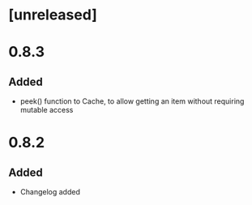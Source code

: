 # [unreleased]

# 0.8.3

## Added
* peek() function to Cache, to allow getting an item without requiring mutable access

# 0.8.2

## Added
* Changelog added

